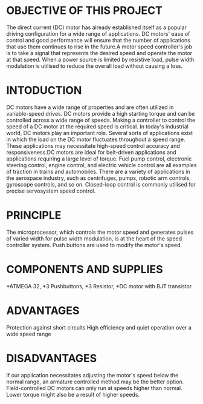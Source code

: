 # OBJECTIVE OF THIS PROJECT
 The direct current (DC) motor has already established itself as a popular driving configuration for a wide range of applications. DC motors' ease of control and good performance will ensure that the number of applications that use them continues to rise in the future.A motor speed controller's job is to take a signal that represents the desired speed and operate the motor at that speed. When a power source is limited by resistive load, pulse width modulation is utilised to reduce the overall load without causing a loss.
# INTODUCTION
 DC motors have a wide range of properties and are often utilized in variable-speed drives. DC motors provide a high starting torque and can be controlled across a wide range of speeds. Making a controller to control the speed of a DC motor at the required speed is critical. In today's industrial world, DC motors play an important role. Several sorts of applications exist in which the load on the DC motor fluctuates throughout a speed range. These applications may necessitate high-speed control accuracy and responsiveness.DC motors are ideal for belt-driven applications and applications requiring a large level of torque. Fuel pump control, electronic steering control, engine control, and electric vehicle control are all examples of traction in trains and automobiles. There are a variety of applications in the aerospace industry, such as centrifuges, pumps, robotic arm controls, gyroscope controls, and so on. Closed-loop control is commonly utilised for precise servosystem speed control.
 # PRINCIPLE
  The microprocessor, which controls the motor speed and generates pulses of varied width for pulse width modulation, is at the heart of the speed controller system.       Push buttons are used to modify the motor's speed.
 # COMPONENTS AND SUPPLIES
 *ATMEGA 32,
 *3 Pushbuttons,
 *3 Resistor, 
 *DC motor with BJT transistor.
 # ADVANTAGES
  Protection against short circuits
  High efficiency and quiet operation over a wide speed range
 # DISADVANTAGES
  If our application necessitates adjusting the motor's speed below the normal range, an armature controlled method may be the better option. Field-controlled DC motors can only run at speeds higher than normal. Lower torque might also be a result of higher speeds.
